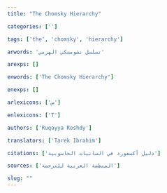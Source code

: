 ```yaml
---
title: "The Chomsky Hierarchy"

categories: ['']

tags: ['the', 'chomsky', 'hierarchy']

arwords: 'تسلسل تشومسكي الهرمي'

arexps: []

enwords: ['The Chomsky Hierarchy']

enexps: []

arlexicons: ['س']

enlexicons: ['T']

authors: ['Ruqayya Roshdy']

translators: ['Tarek Ibrahim']

citations: ['دليل أكسفورد في السانيات الحاسوبية']

sources: ['المنظمة العربية للترجمة']

slug: ""
---
```

